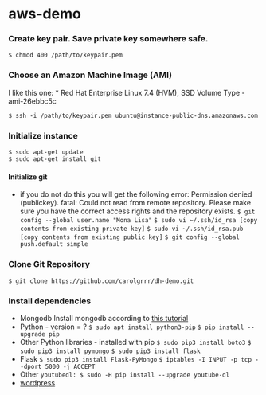 # aws-demo


### Create key pair. Save private key somewhere safe.
`$ chmod 400 /path/to/keypair.pem`

### Choose an Amazon Machine Image (AMI)
I like this one:
	* Red Hat Enterprise Linux 7.4 (HVM), SSD Volume Type - ami-26ebbc5c

	$ ssh -i /path/to/keypair.pem ubuntu@instance-public-dns.amazonaws.com

### Initialize instance
	$ sudo apt-get update
	$ sudo apt-get install git

#### Initialize git
* if you do not do this you will get the following error: Permission denied (publickey). fatal: Could not read from remote repository. Please make sure you have the correct access rights and the repository exists.
`$ git config --global user.name "Mona Lisa"`
`$ sudo vi ~/.ssh/id_rsa [copy contents from existing private key]`
`$ sudo vi ~/.ssh/id_rsa.pub [copy contents from existing public key]`
`$ git config --global push.default simple`

### Clone Git Repository
	$ git clone https://github.com/carolgrrr/dh-demo.git

### Install dependencies
* Mongodb 
	Install mongodb according to [this tutorial](https://www.howtoforge.com/tutorial/install-mongodb-on-ubuntu-16.04/)
* Python - version  = ?
`$ sudo apt install python3-pip`
`$ pip install --upgrade pip`
* Other Python libraries - installed with pip
`$ sudo pip3 install boto3`
`$ sudo pip3 install pymongo`
`$ sudo pip3 install flask`
* Flask
`$ sudo pip3 install Flask-PyMongo`
`$ iptables -I INPUT -p tcp --dport 5000 -j ACCEPT`
* Other
`youtubedl: $ sudo -H pip install --upgrade youtube-dl`
* [wordpress](https://www.tecmint.com/install-wordpress-on-ubuntu-16-04-with-lamp/)
